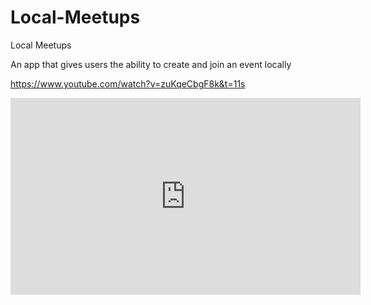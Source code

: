 # Local-Meetups

Local Meetups

An app that gives users the ability to create and join an event locally

https://www.youtube.com/watch?v=zuKqeCbgF8k&t=11s

<iframe width="560" height="315" src="https://www.youtube.com/embed/zuKqeCbgF8k" title="YouTube video player" frameborder="0" allow="accelerometer; autoplay; clipboard-write; encrypted-media; gyroscope; picture-in-picture" allowfullscreen></iframe>
